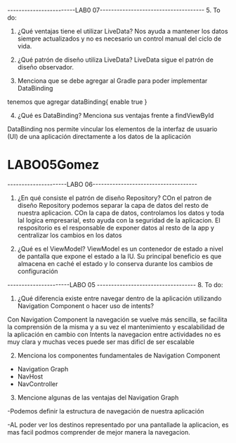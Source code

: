 ------------------------LAB0 07-------------------------------------
5. To do:
1. ¿Qué ventajas tiene el utilizar LiveData?
Nos ayuda a mantener los datos siempre actualizados y no es necesario un control manual del ciclo de vida. 

2. ¿Qué patrón de diseño utiliza LiveData?
LiveData sigue el patrón de diseño observador.

3. Menciona que se debe agregar al Gradle para poder implementar
DataBinding

tenemos que agregar 
dataBinding{
enable true 
}

4. ¿Qué es DataBinding? Menciona sus ventajas frente a findViewById

DataBinding nos  permite vincular los elementos de la interfaz de usuario (UI)
de una aplicación directamente a los datos de la aplicación

# LABO05Gomez
---------------------LABO 06-------------------------------------
1. ¿En qué consiste el patrón de diseño Repository?
COn el patron de diseño Repository podemos separar la capa de datos del resto de nuestra aplicacion. COn la capa de datos, controlamos los datos y toda lal logica empresarial, esto ayuda con la seguridad de la aplicacion. El respositorio es el responsable de exponer datos al resto de la app y centralizar los cambios en los datos


2. ¿Qué es el ViewModel?
ViewModel es un contenedor de estado a nivel de pantalla que expone el estado a la IU. Su principal beneficio es que almacena en caché el estado y lo conserva durante los cambios de configuración


----------------------LABO 05 -----------------------------------
8. To do:
1. ¿Qué diferencia existe entre navegar dentro de la aplicación utilizando
Navigation Component o hacer uso de intents?

Con Navigation Component la navegación se vuelve más sencilla, se facilita la comprensión de la
misma y a su vez el mantenimiento y escalabilidad de la aplicación en cambio con Intents la navegacion entre 
actividades no es muy clara y muchas veces puede ser mas dificl de ser escalable 


2. Menciona los componentes fundamentales de Navigation
Component
- Navigation Graph
- NavHost
- NavController

3. Mencione algunas de las ventajas del Navigation Graph

-Podemos definir la estructura de navegación de nuestra aplicación

-AL poder ver los destinos representado por una pantallade la aplicacion, es mas facil podmos comprender 
de mejor manera la navegacion. 
